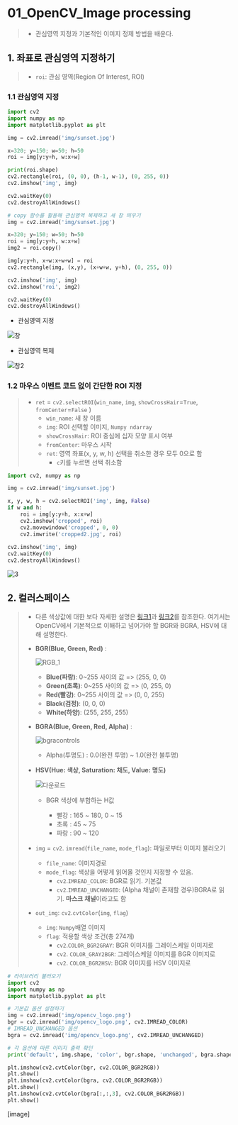 # 01_OpenCV_Image processing

> - 관심영역 지정과  기본적인 이미지 정제 방법을 배운다. 



## 1. 좌표로 관심영역 지정하기

> - `roi`: 관심 영역(Region Of Interest, ROI)

### 1.1 관심영역 지정 

```python
import cv2
import numpy as np
import matplotlib.pyplot as plt

img = cv2.imread('img/sunset.jpg')

x=320; y=150; w=50; h=50
roi = img[y:y+h, w:x+w]

print(roi.shape)
cv2.rectangle(roi, (0, 0), (h-1, w-1), (0, 255, 0))
cv2.imshow('img', img)

cv2.waitKey(0)
cv2.destroyAllWindows()

# copy 함수를 활용해 관심영역 복제하고 새 창 띄우기
img = cv2.imread('img/sunset.jpg')

x=320; y=150; w=50; h=50
roi = img[y:y+h, w:x+w]
img2 = roi.copy()

img[y:y+h, x+w:x+w+w] = roi
cv2.rectangle(img, (x,y), (x+w+w, y+h), (0, 255, 0))

cv2.imshow('img', img)
cv2.imshow('roi', img2)

cv2.waitKey(0)
cv2.destroyAllWindows()
```

- 관심영역 지정

![창](https://user-images.githubusercontent.com/58945760/73249650-a1c5a180-41f8-11ea-80eb-4ef1d526e2d2.PNG)

- 관심영역 복제

![창2](https://user-images.githubusercontent.com/58945760/73249798-eb15f100-41f8-11ea-9c79-7c431605fdf2.PNG)

### 1.2 마우스 이벤트 코드 없이 간단한 ROI 지정

> - `ret` = `cv2.selectROI`(`win_name`, `img`, `showCrossHair`=`True`, `fromCenter`=`False` )
>   - `win_name`: 새 창 이름
>   - `img`: ROI 선택할 이미지, `Numpy ndarray`
>   - `showCrossHair`: ROI 중심에 십자 모양 표시 여부
>   - `fromCenter`: 마우스 시작 
>   - `ret`:  영역 좌표(x, y, w, h) 선택을 취소한 경우 모두 0으로 함
>     - `c`키를 누르면 선택 취소함 

```python
import cv2, numpy as np

img = cv2.imread('img/sunset.jpg')

x, y, w, h = cv2.selectROI('img', img, False)
if w and h:
    roi = img[y:y+h, x:x+w]
    cv2.imshow('cropped', roi)
    cv2.movewindow('cropped', 0, 0)
    cv2.imwrite('cropped2.jpg', roi)
    
cv2.imshow('img', img)
cv2.waitKey(0)
cv2.destroyAllWindows()
```

![3](https://user-images.githubusercontent.com/58945760/73250738-c6bb1400-41fa-11ea-9c1e-9a967b1f446e.PNG)



## 2. 컬러스페이스 

> - 다른 색상값에 대한 보다 자세한 설명은 [링크1](https://aboooks.tistory.com/279)과 [링크2](https://myyac.tistory.com/133)를 참조한다. 여기서는 OpenCV에서 기본적으로 이해하고 넘어가야 할 BGR와 BGRA, HSV에 대해 설명한다. 
>
> - **BGR(Blue, Green, Red)** :
>
>   ![RGB_1](https://user-images.githubusercontent.com/58945760/73253570-1cde8600-4200-11ea-802f-106f539513dd.png)
>
>   - **Blue(파랑)**: 0~255 사이의 값 => (255, 0, 0)
>   - **Green(초록)**: 0~255 사이의 값 => (0, 255, 0)
>   - **Red(빨강)**: 0~255 사이의 값 => (0, 0, 255)
>   - **Black(검정)**: (0, 0, 0)
>   - **White(하양)**: (255, 255, 255)
>
> 
>
> - **BGRA(Blue, Green, Red, Alpha)** : 
>
>   ![bgracontrols](https://user-images.githubusercontent.com/58945760/73254472-d1c57280-4201-11ea-988f-d9194750607f.png)
>
>   - Alpha(투명도) : 0.0(완전 투명) ~ 1.0(완전 불투명) 
>
>   
>
> - **HSV(Hue: 색상, Saturation: 채도, Value: 명도)** 
>
>   ![다운로드](https://user-images.githubusercontent.com/58945760/73254343-93c84e80-4201-11ea-942e-bf69e3bf4834.png)
>
>   - BGR 색상에 부합하는 H값
>
>     - 빨강 : 165 ~ 180, 0 ~ 15
>     - 초록 : 45 ~ 75
>     - 파랑 : 90 ~ 120
>
>     
>
> - `img` = `cv2`. `imread`(`file_name`, `mode_flag`):  파일로부터 이미지 불러오기
>   - `file_name`: 이미지경로
>   - `mode_flag`: 색상을 어떻게 읽어올 것인지 지정할 수 있음. 
>     - `cv2`.`IMREAD_COLOR`: BGR로 읽기. 기본값
>     - `cv2`.`IMREAD_UNCHANGED`: (Alpha 채널이 존재할 경우)BGRA로 읽기. **마스크 채널**이라고도 함
> - `out_img`: `cv2`.`cvtColor`(`img`, `flag`)
>   - `img`: `Numpy`배열 이미지
>   - `flag`: 적용할 색상 조건(총 274개)
>     - `cv2`.`COLOR_BGR2GRAY`: BGR 이미지를 그레이스케일 이미지로
>     - `cv2`. `COLOR_GRAY2BGR`: 그레이스케일 이미지를 BGR 이미지로
>     - `cv2`. `COLOR_BGR2HSV`: BGR 이미지를 HSV 이미지로

```python
# 라이브러리 불러오기
import cv2
import numpy as np
import matplotlib.pyplot as plt

# 기본값 옵션 설정하기
img = cv2.imread('img/opencv_logo.png') 
bgr = cv2.imread('img/opencv_logo.png', cv2.IMREAD_COLOR) 
# IMREAD_UNCHANGED 옵션 
bgra = cv2.imread('img/opencv_logo.png', cv2.IMREAD_UNCHANGED) 

# 각 옵션에 따른 이미지 출력 확인
print('default', img.shape, 'color', bgr.shape, 'unchanged', bgra.shape)

plt.imshow(cv2.cvtColor(bgr, cv2.COLOR_BGR2RGB))
plt.show()
plt.imshow(cv2.cvtColor(bgra, cv2.COLOR_BGR2RGB))
plt.show()
plt.imshow(cv2.cvtColor(bgra[:,:,3], cv2.COLOR_BGR2RGB))
plt.show()
```

[image]

